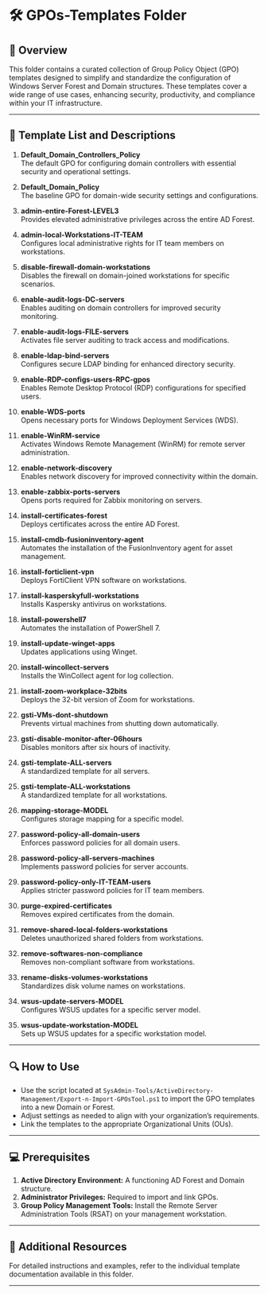 # 🛠️ GPOs-Templates Folder

## 📄 Overview

This folder contains a curated collection of Group Policy Object (GPO) templates designed to simplify and standardize the configuration of Windows Server Forest and Domain structures. These templates cover a wide range of use cases, enhancing security, productivity, and compliance within your IT infrastructure.

---

## 📜 Template List and Descriptions

1. **Default_Domain_Controllers_Policy**  
   The default GPO for configuring domain controllers with essential security and operational settings.

2. **Default_Domain_Policy**  
   The baseline GPO for domain-wide security settings and configurations.

3. **admin-entire-Forest-LEVEL3**  
   Provides elevated administrative privileges across the entire AD Forest.

4. **admin-local-Workstations-IT-TEAM**  
   Configures local administrative rights for IT team members on workstations.

5. **disable-firewall-domain-workstations**  
   Disables the firewall on domain-joined workstations for specific scenarios.

6. **enable-audit-logs-DC-servers**  
   Enables auditing on domain controllers for improved security monitoring.

7. **enable-audit-logs-FILE-servers**  
   Activates file server auditing to track access and modifications.

8. **enable-ldap-bind-servers**  
   Configures secure LDAP binding for enhanced directory security.

9. **enable-RDP-configs-users-RPC-gpos**  
   Enables Remote Desktop Protocol (RDP) configurations for specified users.

10. **enable-WDS-ports**  
    Opens necessary ports for Windows Deployment Services (WDS).

11. **enable-WinRM-service**  
    Activates Windows Remote Management (WinRM) for remote server administration.

12. **enable-network-discovery**  
    Enables network discovery for improved connectivity within the domain.

13. **enable-zabbix-ports-servers**  
    Opens ports required for Zabbix monitoring on servers.

14. **install-certificates-forest**  
    Deploys certificates across the entire AD Forest.

15. **install-cmdb-fusioninventory-agent**  
    Automates the installation of the FusionInventory agent for asset management.

16. **install-forticlient-vpn**  
    Deploys FortiClient VPN software on workstations.

17. **install-kasperskyfull-workstations**  
    Installs Kaspersky antivirus on workstations.

18. **install-powershell7**  
    Automates the installation of PowerShell 7.

19. **install-update-winget-apps**  
    Updates applications using Winget.

20. **install-wincollect-servers**  
    Installs the WinCollect agent for log collection.

21. **install-zoom-workplace-32bits**  
    Deploys the 32-bit version of Zoom for workstations.

22. **gsti-VMs-dont-shutdown**  
    Prevents virtual machines from shutting down automatically.

23. **gsti-disable-monitor-after-06hours**  
    Disables monitors after six hours of inactivity.

24. **gsti-template-ALL-servers**  
    A standardized template for all servers.

25. **gsti-template-ALL-workstations**  
    A standardized template for all workstations.

26. **mapping-storage-MODEL**  
    Configures storage mapping for a specific model.

27. **password-policy-all-domain-users**  
    Enforces password policies for all domain users.

28. **password-policy-all-servers-machines**  
    Implements password policies for server accounts.

29. **password-policy-only-IT-TEAM-users**  
    Applies stricter password policies for IT team members.

30. **purge-expired-certificates**  
    Removes expired certificates from the domain.

31. **remove-shared-local-folders-workstations**  
    Deletes unauthorized shared folders from workstations.

32. **remove-softwares-non-compliance**  
    Removes non-compliant software from workstations.

33. **rename-disks-volumes-workstations**  
    Standardizes disk volume names on workstations.

34. **wsus-update-servers-MODEL**  
    Configures WSUS updates for a specific server model.

35. **wsus-update-workstation-MODEL**  
    Sets up WSUS updates for a specific workstation model.

---

## 🔍 How to Use

- Use the script located at `SysAdmin-Tools/ActiveDirectory-Management/Export-n-Import-GPOsTool.ps1` to import the GPO templates into a new Domain or Forest.
- Adjust settings as needed to align with your organization’s requirements.
- Link the templates to the appropriate Organizational Units (OUs).

---

## 💻 Prerequisites

1. **Active Directory Environment:** A functioning AD Forest and Domain structure.
2. **Administrator Privileges:** Required to import and link GPOs.
3. **Group Policy Management Tools:** Install the Remote Server Administration Tools (RSAT) on your management workstation.

---

## 📄 Additional Resources

For detailed instructions and examples, refer to the individual template documentation available in this folder.

---
